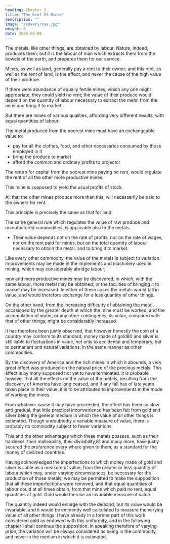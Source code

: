 ```yaml
---
heading: Chapter 2
title: "The Rent Of Mines"
description: ""
image: "/covers/tax.jpg"
weight: 6
date: 2025-02-09
---
```



The metals, like other things, are obtained by labour. Nature, indeed, produces them; but it is the labour of man which extracts them from the bowels of the earth, and prepares them for our service.

Mines, as well as land, generally pay a rent to their owner; and this rent, as well as the rent of land, is the effect, and never the cause of the high value of their produce.

If there were abundance of equally fertile mines, which any one might appropriate, they could yield no rent; the value of their produce would depend on the quantity of labour necessary to extract the metal from the mine and bring it to market.

But there are mines of various qualities, affording very different results, with equal quantities of labour. 

The metal produced from the poorest mine must have an exchangeable value to:
- pay for all the clothes, food, and other necessaries consumed by those employed in it
- bring the produce to market
- afford the common and ordinary profits to projector

<!-- him who advances the stock necessary to carry on the undertaking.  -->

The return for capital from the poorest mine paying no rent, would regulate the rent of all the other more productive mines. 

This mine is supposed to yield the usual profits of stock. 

All that the other mines produce more than this, will necessarily be paid to the owners for rent.

This principle is precisely the same as that for land.

The same general rule which regulates the value of raw produce and manufactured commodities, is applicable also to the metals.
- Their value depends not on the rate of profits, nor on the rate of wages, nor on the rent paid for mines, but on the total quantity of labour necessary to obtain the metal, and to bring it to market.

Like every other commodity, the value of the metals is subject to variation. Improvements may be made in the implements and machinery used in mining, which may considerably abridge labour; 

new and more productive mines may be discovered, in which, with the same labour, more metal may be obtained; or the facilities of bringing it to market may be increased. In either of these cases the metals would fall in value, and would therefore exchange for a less quantity of other things. 

On the other hand, from the increasing difficulty of obtaining the metal, occasioned by the greater depth at which the mine must be worked, and the accumulation of water, or any other contingency, its value, compared with that of other things, might be considerably increased.

It has therefore been justly observed, that however honestly the coin of a country may conform to its standard, money made of gold80 and silver is still liable to fluctuations in value, not only to accidental and temporary, but to permanent and natural variations, in the same manner as other commodities.

By the discovery of America and the rich mines in which it abounds, a very great effect was produced on the natural price of the precious metals. This effect is by many supposed not yet to have terminated. It is probable however that all the effects on the value of the metals, resulting from the discovery of America have long ceased, and if any fall has of late years taken place in their value, it is to be attributed to improvements in the mode of working the mines.

From whatever cause it may have proceeded, the effect has been so slow and gradual, that little practical inconvenience has been felt from gold and silver being the general medium in which the value of all other things is estimated. Though undoubtedly a variable measure of value, there is probably no commodity subject to fewer variations. 

This and the other advantages which these metals possess, such as their hardness, their malleability, their divisibility,81 and many more, have justly secured the preference every where given to them, as a standard for the money of civilized countries.

Having acknowledged the imperfections to which money made of gold and silver is liable as a measure of value, from the greater or less quantity of labour which may, under varying circumstances, be necessary for the production of those metals, we may be permitted to make the supposition that all these imperfections were removed, and that equal quantities of labour could at all times obtain, from that mine which paid no rent, equal quantities of gold. Gold would then be an invariable measure of value. 

The quantity indeed would enlarge with the demand, but its value would be invariable, and it would be eminently well calculated to measure the varying value of all other things. I have already in a former part of this work considered gold as endowed with this uniformity, and in the following chapter I shall continue the supposition. In speaking therefore of varying price, the variation will be always considered as being in the commodity, and never in the medium in which it is estimated.




